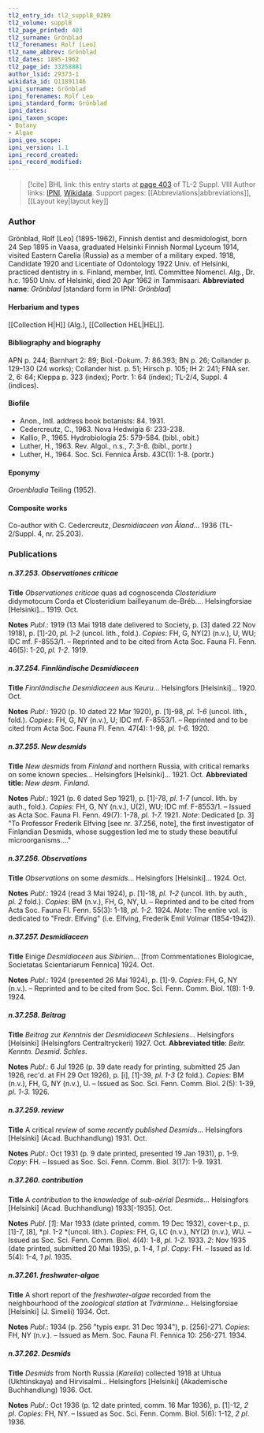 ```yaml
---
tl2_entry_id: tl2_suppl8_0289
tl2_volume: suppl8
tl2_page_printed: 403
tl2_surname: Grönblad
tl2_forenames: Rolf [Leo]
tl2_name_abbrev: Grönblad
tl2_dates: 1895-1962
tl2_page_id: 33258881
author_lsid: 29373-1
wikidata_id: Q11891146
ipni_surname: Grönblad
ipni_forenames: Rolf Leo
ipni_standard_form: Grönblad
ipni_dates: 
ipni_taxon_scope: 
- Botany
- Algae
ipni_geo_scope: 
ipni_version: 1.1
ipni_record_created: 
ipni_record_modified:
---
```


> [!cite] BHL link: this entry starts at [page 403](https://www.biodiversitylibrary.org/page/33258881) of TL-2 Suppl. VIII
> Author links: [IPNI](https://www.ipni.org/a/29373-1), [Wikidata](https://www.wikidata.org/wiki/Q11891146). Support pages: [[Abbreviations|abbreviations]], [[Layout key|layout key]]

### Author

Grönblad, Rolf \[Leo\] (1895-1962), Finnish dentist and desmidologist, born 24 Sep 1895 in Vaasa, graduated Helsinki Finnish Normal Lyceum 1914, visited Eastern Carelia (Russia) as a member of a military exped. 1918, Candidate 1920 and Licentiate of Odontology 1922 Univ. of Helsinki, practiced dentistry in s. Finland, member, Intl. Committee Nomencl. Alg., Dr. h.c. 1950 Univ. of Helsinki, died 20 Apr 1962 in Tammisaari. 
**Abbreviated name**: *Grönblad* \[standard form in IPNI: *Grönblad*\]

#### Herbarium and types

[[Collection H|H]] (Alg.), [[Collection HEL|HEL]].

#### Bibliography and biography

APN p. 244; Barnhart 2: 89; Biol.-Dokum. 7: 86.393; BN p. 26; Collander p. 129-130 (24 works); Collander hist. p. 51; Hirsch p. 105; IH 2: 241; FNA ser. 2, 6: 64; Kleppa p. 323 (index); Portr. 1: 64 (index); TL-2/4, Suppl. 4 (indices).

#### Biofile

- Anon., Intl. address book botanists: 84. 1931.
- Cedercreutz, C., 1963. Nova Hedwigia 6: 233-238.
- Kallio, P., 1965. Hydrobiologia 25: 579-584. (bibl., obit.)
- Luther, H., 1963. Rev. Algol., n.s., 7: 3-8. (bibl., portr.)
- Luther, H., 1964. Soc. Sci. Fennica Årsb. 43C(1): 1-8. (portr.)

#### Eponymy

*Groenbladia* Teiling (1952).

#### Composite works

Co-author with C. Cedercreutz, *Desmidiaceen von Åland*... 1936 (TL-2/Suppl. 4, nr. 25.203).

### Publications

##### n.37.253. Observationes criticae

**Title**
*Observationes criticae* quas ad cognoscenda *Closteridium* didymotocum Corda et Closteridium bailleyanum de-Bréb.... Helsingforsiae \[Helsinki\]... 1919. Oct.

**Notes**
*Publ*.: 1919 (13 Mai 1918 date delivered to Society, p. \[3\] dated 22 Nov 1918), p. \[1\]-20, *pl. 1-2* (uncol. lith., fold.). *Copies*: FH, G, NY(2) (n.v.), U, WU; IDC mf. F-8553/1. – Reprinted and to be cited from Acta Soc. Fauna Fl. Fenn. 46(5): 1-20, *pl. 1-2.* 1919.

##### n.37.254. Finnländische Desmidiaceen

**Title**
*Finnländische Desmidiaceen* aus *Keuru*... Helsingfors \[Helsinki\]... 1920. Oct.

**Notes**
*Publ*.: 1920 (p. 10 dated 22 Mar 1920), p. \[1\]-98, *pl. 1-6* (uncol. lith., fold.). *Copies*: FH, G, NY (n.v.), U; IDC mf. F-8553/1. – Reprinted and to be cited from Acta Soc. Fauna Fl. Fenn. 47(4): 1-98, *pl. 1-6.* 1920.

##### n.37.255. New desmids

**Title**
*New desmids* from *Finland* and northern Russia, with critical remarks on some known species... Helsingfors \[Helsinki\]... 1921. Oct.
**Abbreviated title**: *New desm. Finland*.

**Notes**
*Publ*.: 1921 (p. 6 dated Sep 1921), p. \[1\]-78, *pl. 1-7* (uncol. lith. by auth., fold.). *Copies*: FH, G, NY (n.v.), U(2), WU; IDC mf. F-8553/1. – Issued as Acta Soc. Fauna Fl. Fenn. 49(7): 1-78, *pl. 1-7.* 1921.
*Note*: Dedicated \[p. 3\] "To Professor Frederik Elfving \[see nr. 37.256, note\], the first investigator of Finlandian Desmids, whose suggestion led me to study these beautiful microorganisms...."

##### n.37.256. Observations

**Title**
*Observations* on some *desmids*... Helsingfors \[Helsinki\]... 1924. Oct.

**Notes**
*Publ*.: 1924 (read 3 Mai 1924), p. \[1\]-18, *pl. 1-2* (uncol. lith. by auth., *pl. 2* fold.). *Copies*: BM (n.v.), FH, G, NY, U. – Reprinted and to be cited from Acta Soc. Fauna Fl. Fenn. 55(3): 1-18, *pl. 1-2.* 1924.
*Note*: The entire vol. is dedicated to "Fredr. Elfving" (i.e. Elfving, Frederik Emil Volmar (1854-1942)).

##### n.37.257. Desmidiaceen

**Title**
Einige *Desmidiaceen* aus *Sibirien*... \[from Commentationes Biologicae, Societatas Scientariarum Fennica\] 1924. Oct.

**Notes**
*Publ*.: 1924 (presented 26 Mai 1924), p. \[1\]-9. *Copies*: FH, G, NY (n.v.). – Reprinted and to be cited from Soc. Sci. Fenn. Comm. Biol. 1(8): 1-9. 1924.

##### n.37.258. Beitrag

**Title**
*Beitrag* zur *Kenntnis* der *Desmidiaceen Schlesiens*... Helsingfors \[Helsinki\] (Helsingfors Centraltryckeri) 1927. Oct.
**Abbreviated title**: *Beitr. Kenntn. Desmid. Schles.*

**Notes**
*Publ*.: 6 Jul 1926 (p. 39 date ready for printing, submitted 25 Jan 1926, rec'd. at FH 29 Oct 1926), p. \[i\], \[1\]-39, *pl. 1-3* (2 fold.). *Copies*: BM (n.v.), FH, G, NY (n.v.), U. – Issued as Soc. Sci. Fenn. Comm. Biol. 2(5): 1-39, *pl. 1-3.* 1926.

##### n.37.259. review

**Title**
A critical *review* of some *recently published Desmids*... Helsingfors \[Helsinki\] (Acad. Buchhandlung) 1931. Oct.

**Notes**
*Publ*.: Oct 1931 (p. 9 date printed, presented 19 Jan 1931), p. 1-9. *Copy*: FH. – Issued as Soc. Sci. Fenn. Comm. Biol. 3(17): 1-9. 1931.

##### n.37.260. contribution

**Title**
A *contribution* to the *knowledge* of *sub-aërial Desmids*... Helsingfors \[Helsinki\] (Acad. Buchhandlung) 1933\[-1935\]. Oct.

**Notes**
*Publ*. \[*1*\]: Mar 1933 (date printed, comm. 19 Dec 1932), cover-t.p., p. \[1\]-7, \[8\], *pl. 1-2 *(uncol. lith.). *Copies*: FH, G, LC (n.v.), NY(2) (n.v.), WU. – Issued as Soc. Sci. Fenn. Comm. Biol. 4(4): 1-8, *pl. 1-2.* 1933.
*2*: Nov 1935 (date printed, submitted 20 Mai 1935), p. 1-4, *1 pl*. *Copy*: FH. – Issued as Id. 5(4): 1-4, *1 pl*. 1935.

##### n.37.261. freshwater-algae

**Title**
A short report of the *freshwater-algae* recorded from the neighbourhood of the *zoological station* at *Tvärminne*... Helsingforsiae \[Helsinki\] (J. Simelii) 1934. Oct.

**Notes**
*Publ*.: 1934 (p. 256 "typis expr. 31 Dec 1934"), p. \[256\]-271. *Copies*: FH, NY (n.v.). – Issued as Mem. Soc. Fauna Fl. Fennica 10: 256-271. 1934.

##### n.37.262. Desmids

**Title**
*Desmids* from North Russia (*Karelia*) collected 1918 at Uhtua (Ukhtinskaya) and Hirvisalmi... Helsingfors \[Helsinki\] (Akademische Buchhandlung) 1936. Oct.

**Notes**
*Publ*.: Oct 1936 (p. 12 date printed, comm. 16 Mar 1936), p. \[1\]-12, *2 pl*. *Copies*: FH, NY. – Issued as Soc. Sci. Fenn. Comm. Biol. 5(6): 1-12, *2 pl*. 1936.

